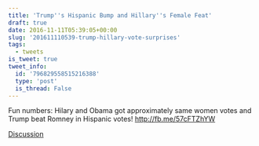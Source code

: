 ```yaml
---
title: 'Trump''s Hispanic Bump and Hillary''s Female Feat'
draft: true
date: 2016-11-11T05:39:05+00:00
slug: '201611110539-trump-hillary-vote-surprises'
tags:
  - tweets
is_tweet: true
tweet_info:
  id: '796829558515216388'
  type: 'post'
  is_thread: False
---
```




Fun numbers: Hilary and Obama got approximately same women votes and Trump beat Romney in Hispanic votes! <http://fb.me/57cFTZhYW>

[Discussion](https://x.com/sytelus/status/796829558515216388)
